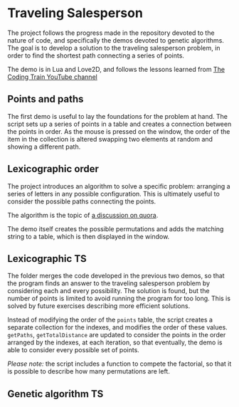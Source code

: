 # Traveling Salesperson

The project follows the progress made in the repository devoted to the nature of code, and specifically the demos devoted to genetic algorithms. The goal is to develop a solution to the traveling salesperson problem, in order to find the shortest path connecting a series of points.

The demo is in Lua and Love2D, and follows the lessons learned from [The Coding Train YouTube channel](https://youtu.be/BAejnwN4Ccw)

## Points and paths

The first demo is useful to lay the foundations for the problem at hand. The script sets up a series of points in a table and creates a connection between the points in order. As the mouse is pressed on the window, the order of the item in the collection is altered swapping two elements at random and showing a different path.

## Lexicographic order

The project introduces an algorithm to solve a specific problem: arranging a series of letters in any possible configuration. This is ultimately useful to consider the possible paths connecting the points.

The algorithm is the topic of [a discussion on quora](https://www.quora.com/How-would-you-explain-an-algorithm-that-generates-permutations-using-lexicographic-ordering).

The demo itself creates the possible permutations and adds the matching string to a table, which is then displayed in the window.

## Lexicographic TS

The folder merges the code developed in the previous two demos, so that the program finds an answer to the traveling salesperson problem by considering each and every possibility. The solution is found, but the number of points is limited to avoid running the program for too long. This is solved by future exercises describing more efficient solutions.

Instead of modifying the order of the `points` table, the script creates a separate collection for the indexes, and modifies the order of these values. `getPaths`, `getTotalDistance` are updated to consider the points in the order arranged by the indexes, at each iteration, so that eventually, the demo is able to consider every possible set of points.

_Please note:_ the script includes a function to compete the factorial, so that it is possible to describe how many permutations are left.

## Genetic algorithm TS
